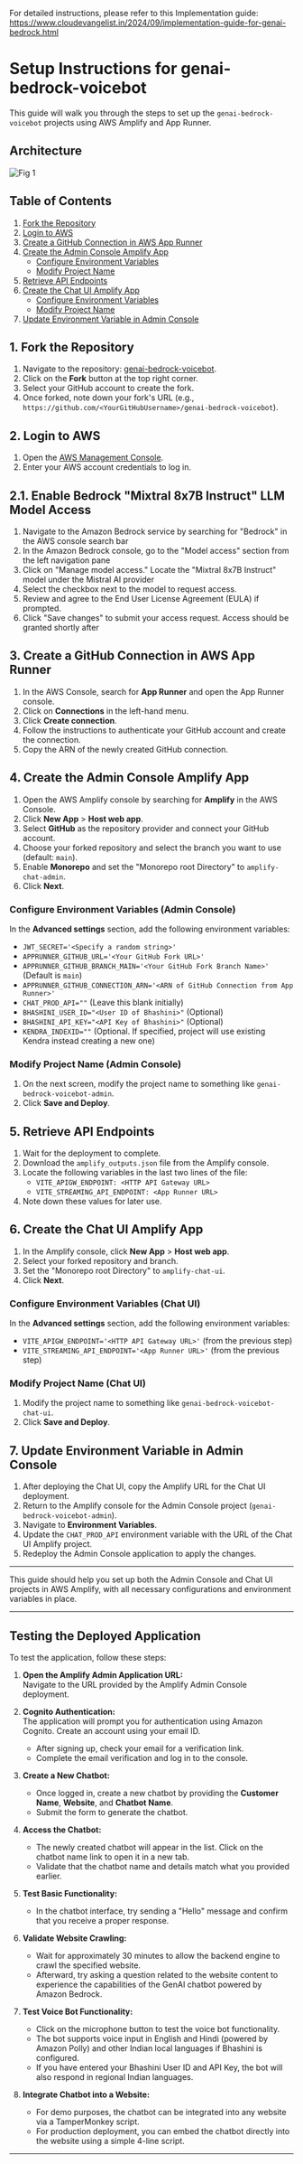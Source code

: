 For detailed instructions, please refer to this Implementation guide: https://www.cloudevangelist.in/2024/09/implementation-guide-for-genai-bedrock.html

# Setup Instructions for genai-bedrock-voicebot

This guide will walk you through the steps to set up the `genai-bedrock-voicebot` projects using AWS Amplify and App Runner.

## Architecture
 ![Fig 1](shared-resources/images/genai-chatbot-architecture.jpg)

## Table of Contents
1. [Fork the Repository](#1-fork-the-repository)
2. [Login to AWS](#2-login-to-aws)
3. [Create a GitHub Connection in AWS App Runner](#3-create-a-github-connection-in-aws-app-runner)
4. [Create the Admin Console Amplify App](#4-create-the-admin-console-amplify-app)
    - [Configure Environment Variables](#configure-environment-variables-admin-console)
    - [Modify Project Name](#modify-project-name-admin-console)
5. [Retrieve API Endpoints](#5-retrieve-api-endpoints)
6. [Create the Chat UI Amplify App](#6-create-the-chat-ui-amplify-app)
    - [Configure Environment Variables](#configure-environment-variables-chat-ui)
    - [Modify Project Name](#modify-project-name-chat-ui)
7. [Update Environment Variable in Admin Console](#7-update-environment-variable-in-admin-console)

## 1. Fork the Repository

1. Navigate to the repository: [genai-bedrock-voicebot](https://github.com/tiwarivikas/genai-bedrock-voicebot).
2. Click on the **Fork** button at the top right corner.
3. Select your GitHub account to create the fork.
4. Once forked, note down your fork's URL (e.g., `https://github.com/<YourGitHubUsername>/genai-bedrock-voicebot`).

## 2. Login to AWS

1. Open the [AWS Management Console](https://aws.amazon.com/console/).
2. Enter your AWS account credentials to log in.

## 2.1. Enable Bedrock "Mixtral 8x7B Instruct" LLM Model Access
1. Navigate to the Amazon Bedrock service by searching for "Bedrock" in the AWS console search bar
2. In the Amazon Bedrock console, go to the "Model access" section from the left navigation pane
3. Click on "Manage model access."
Locate the "Mixtral 8x7B Instruct" model under the Mistral AI provider
4. Select the checkbox next to the model to request access.
5. Review and agree to the End User License Agreement (EULA) if prompted.
6. Click "Save changes" to submit your access request. Access should be granted shortly after

## 3. Create a GitHub Connection in AWS App Runner

1. In the AWS Console, search for **App Runner** and open the App Runner console.
2. Click on **Connections** in the left-hand menu.
3. Click **Create connection**.
4. Follow the instructions to authenticate your GitHub account and create the connection.
5. Copy the ARN of the newly created GitHub connection.

## 4. Create the Admin Console Amplify App

1. Open the AWS Amplify console by searching for **Amplify** in the AWS Console.
2. Click **New App** > **Host web app**.
3. Select **GitHub** as the repository provider and connect your GitHub account.
4. Choose your forked repository and select the branch you want to use (default: `main`).
5. Enable **Monorepo** and set the "Monorepo root Directory" to `amplify-chat-admin`.
6. Click **Next**.

### Configure Environment Variables (Admin Console)

In the **Advanced settings** section, add the following environment variables:

- `JWT_SECRET='<Specify a random string>'`
- `APPRUNNER_GITHUB_URL='<Your GitHub Fork URL>'`
- `APPRUNNER_GITHUB_BRANCH_MAIN='<Your GitHub Fork Branch Name>'` (Default is `main`)
- `APPRUNNER_GITHUB_CONNECTION_ARN='<ARN of GitHub Connection from App Runner>'`
- `CHAT_PROD_API=""` (Leave this blank initially)
- `BHASHINI_USER_ID="<User ID of Bhashini>"` (Optional)
- `BHASHINI_API_KEY="<API Key of Bhashini>"` (Optional)
- `KENDRA_INDEXID=""` (Optional. If specified, project will use existing Kendra instead creating a new one)

### Modify Project Name (Admin Console)

1. On the next screen, modify the project name to something like `genai-bedrock-voicebot-admin`.
2. Click **Save and Deploy**.

## 5. Retrieve API Endpoints

1. Wait for the deployment to complete.
2. Download the `amplify_outputs.json` file from the Amplify console.
3. Locate the following variables in the last two lines of the file:
   - `VITE_APIGW_ENDPOINT: <HTTP API Gateway URL>`
   - `VITE_STREAMING_API_ENDPOINT: <App Runner URL>`
4. Note down these values for later use.

## 6. Create the Chat UI Amplify App

1. In the Amplify console, click **New App** > **Host web app**.
2. Select your forked repository and branch.
3. Set the "Monorepo root Directory" to `amplify-chat-ui`.
4. Click **Next**.

### Configure Environment Variables (Chat UI)

In the **Advanced settings** section, add the following environment variables:

- `VITE_APIGW_ENDPOINT='<HTTP API Gateway URL>'` (from the previous step)
- `VITE_STREAMING_API_ENDPOINT='<App Runner URL>'` (from the previous step)

### Modify Project Name (Chat UI)

1. Modify the project name to something like `genai-bedrock-voicebot-chat-ui`.
2. Click **Save and Deploy**.

## 7. Update Environment Variable in Admin Console

1. After deploying the Chat UI, copy the Amplify URL for the Chat UI deployment.
2. Return to the Amplify console for the Admin Console project (`genai-bedrock-voicebot-admin`).
3. Navigate to **Environment Variables**.
4. Update the `CHAT_PROD_API` environment variable with the URL of the Chat UI Amplify project.
5. Redeploy the Admin Console application to apply the changes.

---

This guide should help you set up both the Admin Console and Chat UI projects in AWS Amplify, with all necessary configurations and environment variables in place.

---

## Testing the Deployed Application

To test the application, follow these steps:

1. **Open the Amplify Admin Application URL:**  
   Navigate to the URL provided by the Amplify Admin Console deployment.

2. **Cognito Authentication:**  
   The application will prompt you for authentication using Amazon Cognito. Create an account using your email ID.  
   - After signing up, check your email for a verification link.
   - Complete the email verification and log in to the console.

3. **Create a New Chatbot:**
   - Once logged in, create a new chatbot by providing the **Customer Name**, **Website**, and **Chatbot Name**.
   - Submit the form to generate the chatbot.

4. **Access the Chatbot:**
   - The newly created chatbot will appear in the list. Click on the chatbot name link to open it in a new tab.
   - Validate that the chatbot name and details match what you provided earlier.

5. **Test Basic Functionality:**
   - In the chatbot interface, try sending a "Hello" message and confirm that you receive a proper response.

6. **Validate Website Crawling:**
   - Wait for approximately 30 minutes to allow the backend engine to crawl the specified website.
   - Afterward, try asking a question related to the website content to experience the capabilities of the GenAI chatbot powered by Amazon Bedrock.

7. **Test Voice Bot Functionality:**
   - Click on the microphone button to test the voice bot functionality.
   - The bot supports voice input in English and Hindi (powered by Amazon Polly) and other Indian local languages if Bhashini is configured.
   - If you have entered your Bhashini User ID and API Key, the bot will also respond in regional Indian languages.

8. **Integrate Chatbot into a Website:**
   - For demo purposes, the chatbot can be integrated into any website via a TamperMonkey script.
   - For production deployment, you can embed the chatbot directly into the website using a simple 4-line script.

---
